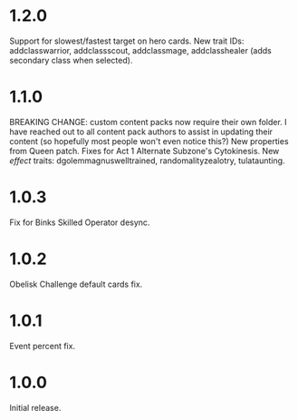 # 1.2.0

Support for slowest/fastest target on hero cards.
New trait IDs: addclasswarrior, addclassscout, addclassmage, addclasshealer (adds secondary class when selected).

# 1.1.0

BREAKING CHANGE: custom content packs now require their own folder. I have reached out to all content pack authors to assist in updating their content (so hopefully most people won't even notice this?)
New properties from Queen patch.
Fixes for Act 1 Alternate Subzone's Cytokinesis.
New _effect_ traits: dgolemmagnuswelltrained, randomalityzealotry, tulataunting.

# 1.0.3

Fix for Binks Skilled Operator desync.

# 1.0.2

Obelisk Challenge default cards fix.

# 1.0.1

Event percent fix.

# 1.0.0

Initial release.